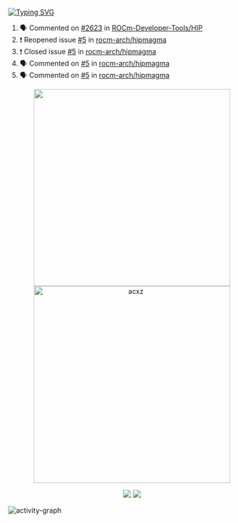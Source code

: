 [![Typing SVG](https://readme-typing-svg.herokuapp.com?size=16&color=AFFFA3&multiline=true&height=75&lines=contributing+to+robotics%2Faerospace%2Fml%2Fgpu+software;packaging+it+for+archlinux;ricer)](https://git.io/typing-svg)

<!--START_SECTION:activity-->
1. 🗣 Commented on [#2623](https://github.com/ROCm-Developer-Tools/HIP/issues/2623) in [ROCm-Developer-Tools/HIP](https://github.com/ROCm-Developer-Tools/HIP)
2. ❗️ Reopened issue [#5](https://github.com/rocm-arch/hipmagma/issues/5) in [rocm-arch/hipmagma](https://github.com/rocm-arch/hipmagma)
3. ❗️ Closed issue [#5](https://github.com/rocm-arch/hipmagma/issues/5) in [rocm-arch/hipmagma](https://github.com/rocm-arch/hipmagma)
4. 🗣 Commented on [#5](https://github.com/rocm-arch/hipmagma/issues/5) in [rocm-arch/hipmagma](https://github.com/rocm-arch/hipmagma)
5. 🗣 Commented on [#5](https://github.com/rocm-arch/hipmagma/issues/5) in [rocm-arch/hipmagma](https://github.com/rocm-arch/hipmagma)
<!--END_SECTION:activity-->

<p align="center">
  <img width="400em" src=https://github-readme-stats.vercel.app/api?username=acxz&include_all_commits=true&show_icons=true />
  <img width="400em" src="https://github-readme-streak-stats.herokuapp.com/?user=acxz&" alt="acxz" />
</p>

<p align="center">
  <img src=https://github-readme-stats.vercel.app/api/top-langs/?username=acxz&layout=compact />
  <img src=https://github-profile-trophy.vercel.app/?username=acxz&row=2&column=4 />
</p>

![activity-graph](https://activity-graph.herokuapp.com/graph?username=acxz&theme=aqua)
